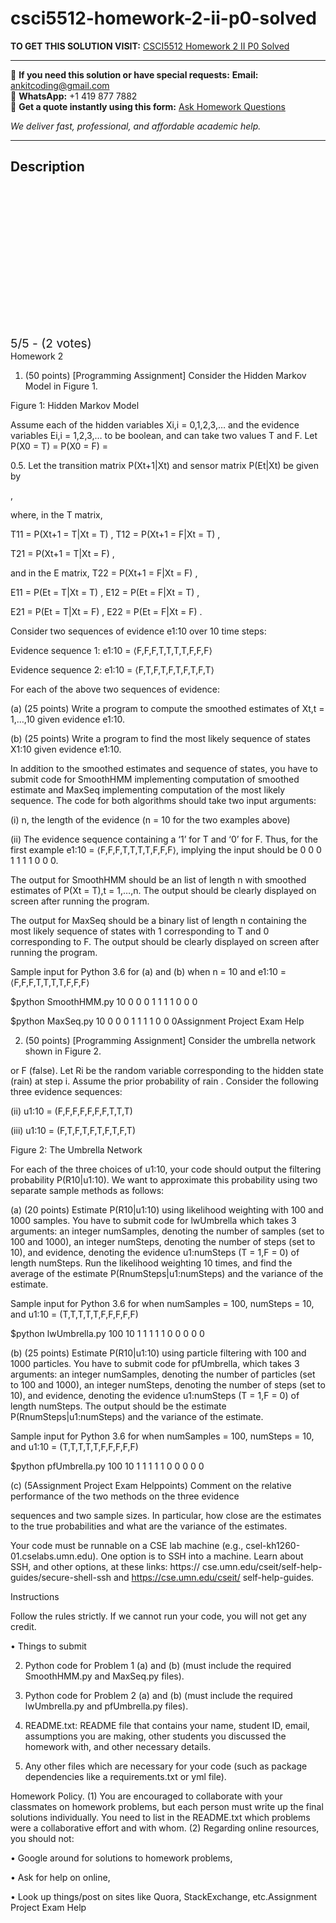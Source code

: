 # csci5512-homework-2-ii-p0-solved
**TO GET THIS SOLUTION VISIT:** [CSCI5512 Homework 2 II P0 Solved](https://www.ankitcodinghub.com/product/csci-5512-artificial-intelligence-ii-p0-solved/)


---

📩 **If you need this solution or have special requests:** **Email:** ankitcoding@gmail.com  
📱 **WhatsApp:** +1 419 877 7882  
📄 **Get a quote instantly using this form:** [Ask Homework Questions](https://www.ankitcodinghub.com/services/ask-homework-questions/)

*We deliver fast, professional, and affordable academic help.*

---

<h2>Description</h2>



<div class="kk-star-ratings kksr-auto kksr-align-center kksr-valign-top" data-payload="{&quot;align&quot;:&quot;center&quot;,&quot;id&quot;:&quot;124494&quot;,&quot;slug&quot;:&quot;default&quot;,&quot;valign&quot;:&quot;top&quot;,&quot;ignore&quot;:&quot;&quot;,&quot;reference&quot;:&quot;auto&quot;,&quot;class&quot;:&quot;&quot;,&quot;count&quot;:&quot;2&quot;,&quot;legendonly&quot;:&quot;&quot;,&quot;readonly&quot;:&quot;&quot;,&quot;score&quot;:&quot;5&quot;,&quot;starsonly&quot;:&quot;&quot;,&quot;best&quot;:&quot;5&quot;,&quot;gap&quot;:&quot;4&quot;,&quot;greet&quot;:&quot;Rate this product&quot;,&quot;legend&quot;:&quot;5\/5 - (2 votes)&quot;,&quot;size&quot;:&quot;24&quot;,&quot;title&quot;:&quot;CSCI5512 Homework 2 II P0 Solved&quot;,&quot;width&quot;:&quot;138&quot;,&quot;_legend&quot;:&quot;{score}\/{best} - ({count} {votes})&quot;,&quot;font_factor&quot;:&quot;1.25&quot;}">

<div class="kksr-stars">

<div class="kksr-stars-inactive">
            <div class="kksr-star" data-star="1" style="padding-right: 4px">


<div class="kksr-icon" style="width: 24px; height: 24px;"></div>
        </div>
            <div class="kksr-star" data-star="2" style="padding-right: 4px">


<div class="kksr-icon" style="width: 24px; height: 24px;"></div>
        </div>
            <div class="kksr-star" data-star="3" style="padding-right: 4px">


<div class="kksr-icon" style="width: 24px; height: 24px;"></div>
        </div>
            <div class="kksr-star" data-star="4" style="padding-right: 4px">


<div class="kksr-icon" style="width: 24px; height: 24px;"></div>
        </div>
            <div class="kksr-star" data-star="5" style="padding-right: 4px">


<div class="kksr-icon" style="width: 24px; height: 24px;"></div>
        </div>
    </div>

<div class="kksr-stars-active" style="width: 138px;">
            <div class="kksr-star" style="padding-right: 4px">


<div class="kksr-icon" style="width: 24px; height: 24px;"></div>
        </div>
            <div class="kksr-star" style="padding-right: 4px">


<div class="kksr-icon" style="width: 24px; height: 24px;"></div>
        </div>
            <div class="kksr-star" style="padding-right: 4px">


<div class="kksr-icon" style="width: 24px; height: 24px;"></div>
        </div>
            <div class="kksr-star" style="padding-right: 4px">


<div class="kksr-icon" style="width: 24px; height: 24px;"></div>
        </div>
            <div class="kksr-star" style="padding-right: 4px">


<div class="kksr-icon" style="width: 24px; height: 24px;"></div>
        </div>
    </div>
</div>


<div class="kksr-legend" style="font-size: 19.2px;">
            5/5 - (2 votes)    </div>
    </div>
Homework 2

1. (50 points) [Programming Assignment] Consider the Hidden Markov Model in Figure 1.

Figure 1: Hidden Markov Model

Assume each of the hidden variables Xi,i = 0,1,2,3,… and the evidence variables Ei,i = 1,2,3,… to be boolean, and can take two values T and F. Let P(X0 = T) = P(X0 = F) =

0.5. Let the transition matrix P(Xt+1|Xt) and sensor matrix P(Et|Xt) be given by

,

where, in the T matrix,

T11 = P(Xt+1 = T|Xt = T) , T12 = P(Xt+1 = F|Xt = T) ,

T21 = P(Xt+1 = T|Xt = F) ,

and in the E matrix, T22 = P(Xt+1 = F|Xt = F) ,

E11 = P(Et = T|Xt = T) , E12 = P(Et = F|Xt = T) ,

E21 = P(Et = T|Xt = F) , E22 = P(Et = F|Xt = F) .

Consider two sequences of evidence e1:10 over 10 time steps:

Evidence sequence 1: e1:10 = ⟨F,F,F,T,T,T,T,F,F,F⟩

Evidence sequence 2: e1:10 = ⟨F,T,F,T,F,T,F,T,F,T⟩

For each of the above two sequences of evidence:

(a) (25 points) Write a program to compute the smoothed estimates of Xt,t = 1,…,10 given evidence e1:10.

(b) (25 points) Write a program to find the most likely sequence of states X1:10 given evidence e1:10.

In addition to the smoothed estimates and sequence of states, you have to submit code for SmoothHMM implementing computation of smoothed estimate and MaxSeq implementing computation of the most likely sequence. The code for both algorithms should take two input arguments:

(i) n, the length of the evidence (n = 10 for the two examples above)

(ii) The evidence sequence containing a ‘1’ for T and ‘0’ for F. Thus, for the first example e1:10 = ⟨F,F,F,T,T,T,T,F,F,F⟩, implying the input should be 0 0 0 1 1 1 1 0 0 0.

The output for SmoothHMM should be an list of length n with smoothed estimates of P(Xt = T),t = 1,…,n. The output should be clearly displayed on screen after running the program.

The output for MaxSeq should be a binary list of length n containing the most likely sequence of states with 1 corresponding to T and 0 corresponding to F. The output should be clearly displayed on screen after running the program.

Sample input for Python 3.6 for (a) and (b) when n = 10 and e1:10 = ⟨F,F,F,T,T,T,T,F,F,F⟩

$python SmoothHMM.py 10 0 0 0 1 1 1 1 0 0 0

$python MaxSeq.py 10 0 0 0 1 1 1 1 0 0 0Assignment Project Exam Help

2. (50 points) [Programming Assignment] Consider the umbrella network shown in Figure 2.

or F (false). Let Ri be the random variable corresponding to the hidden state (rain) at step i. Assume the prior probability of rain . Consider the following three evidence sequences:

(ii) u1:10 = (F,F,F,F,F,F,F,T,T,T)

(iii) u1:10 = (F,T,F,T,F,T,F,T,F,T)

Figure 2: The Umbrella Network

For each of the three choices of u1:10, your code should output the filtering probability P(R10|u1:10). We want to approximate this probability using two separate sample methods as follows:

(a) (20 points) Estimate P(R10|u1:10) using likelihood weighting with 100 and 1000 samples. You have to submit code for lwUmbrella which takes 3 arguments: an integer numSamples, denoting the number of samples (set to 100 and 1000), an integer numSteps, denoting the number of steps (set to 10), and evidence, denoting the evidence u1:numSteps (T = 1,F = 0) of length numSteps. Run the likelihood weighting 10 times, and find the average of the estimate P(RnumSteps|u1:numSteps) and the variance of the estimate.

Sample input for Python 3.6 for when numSamples = 100, numSteps = 10, and u1:10 = (T,T,T,T,T,F,F,F,F,F)

$python lwUmbrella.py 100 10 1 1 1 1 1 0 0 0 0 0

(b) (25 points) Estimate P(R10|u1:10) using particle filtering with 100 and 1000 particles. You have to submit code for pfUmbrella, which takes 3 arguments: an integer numSamples, denoting the number of particles (set to 100 and 1000), an integer numSteps, denoting the number of steps (set to 10), and evidence, denoting the evidence u1:numSteps (T = 1,F = 0) of length numSteps. The output should be the estimate P(RnumSteps|u1:numSteps) and the variance of the estimate.

Sample input for Python 3.6 for when numSamples = 100, numSteps = 10, and u1:10 = (T,T,T,T,T,F,F,F,F,F)

$python pfUmbrella.py 100 10 1 1 1 1 1 0 0 0 0 0

(c) (5Assignment Project Exam Helppoints) Comment on the relative performance of the two methods on the three evidence

sequences and two sample sizes. In particular, how close are the estimates to the true probabilities and what are the variance of the estimates.

Your code must be runnable on a CSE lab machine (e.g., csel-kh1260-01.cselabs.umn.edu). One option is to SSH into a machine. Learn about SSH, and other options, at these links: https:// cse.umn.edu/cseit/self-help-guides/secure-shell-ssh and https://cse.umn.edu/cseit/ self-help-guides.

Instructions

Follow the rules strictly. If we cannot run your code, you will not get any credit.

• Things to submit

2. Python code for Problem 1 (a) and (b) (must include the required SmoothHMM.py and MaxSeq.py files).

3. Python code for Problem 2 (a) and (b) (must include the required lwUmbrella.py and pfUmbrella.py files).

4. README.txt: README file that contains your name, student ID, email, assumptions you are making, other students you discussed the homework with, and other necessary details.

5. Any other files which are necessary for your code (such as package dependencies like a requirements.txt or yml file).

Homework Policy. (1) You are encouraged to collaborate with your classmates on homework problems, but each person must write up the final solutions individually. You need to list in the README.txt which problems were a collaborative effort and with whom. (2) Regarding online resources, you should not:

• Google around for solutions to homework problems,

• Ask for help on online,

• Look up things/post on sites like Quora, StackExchange, etc.Assignment Project Exam Help
